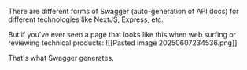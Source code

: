 There are different forms of Swagger (auto-generation of API docs) for different technologies like NextJS, Express, etc.

But if you've ever seen a page that looks like this when web surfing or reviewing technical products:
![[Pasted image 20250607234536.png]]

That's what Swagger generates.